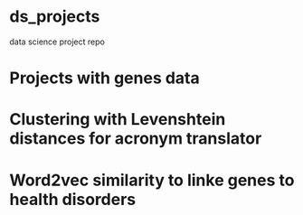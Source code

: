 # ds_projects
data science project repo
# Projects with genes data
# Clustering with Levenshtein distances for acronym translator
# Word2vec similarity to linke genes to health disorders
